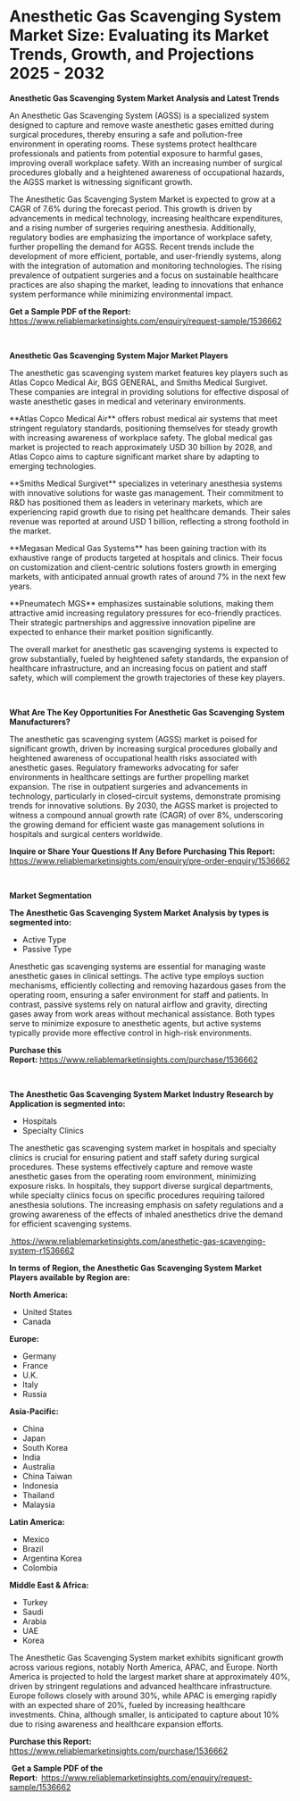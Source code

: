 <p><h1>Anesthetic Gas Scavenging System Market Size: Evaluating its Market Trends, Growth, and Projections 2025 - 2032</h1></p><p><strong>Anesthetic Gas Scavenging System Market Analysis and Latest Trends</strong></p>
<p><p>An Anesthetic Gas Scavenging System (AGSS) is a specialized system designed to capture and remove waste anesthetic gases emitted during surgical procedures, thereby ensuring a safe and pollution-free environment in operating rooms. These systems protect healthcare professionals and patients from potential exposure to harmful gases, improving overall workplace safety. With an increasing number of surgical procedures globally and a heightened awareness of occupational hazards, the AGSS market is witnessing significant growth.</p><p>The Anesthetic Gas Scavenging System Market is expected to grow at a CAGR of 7.6% during the forecast period. This growth is driven by advancements in medical technology, increasing healthcare expenditures, and a rising number of surgeries requiring anesthesia. Additionally, regulatory bodies are emphasizing the importance of workplace safety, further propelling the demand for AGSS. Recent trends include the development of more efficient, portable, and user-friendly systems, along with the integration of automation and monitoring technologies. The rising prevalence of outpatient surgeries and a focus on sustainable healthcare practices are also shaping the market, leading to innovations that enhance system performance while minimizing environmental impact.</p></p>
<p><strong>Get a Sample PDF of the Report:&nbsp;</strong> <a href="https://www.reliablemarketinsights.com/enquiry/request-sample/1536662?utm_campaign=2204&utm_medium=2&utm_source=Github&utm_content=ia&utm_term=13042025&utm_id=anesthetic-gas-scavenging-system">https://www.reliablemarketinsights.com/enquiry/request-sample/1536662</a></p>
<p>&nbsp;</p>
<p><strong>Anesthetic Gas Scavenging System Major Market Players</strong></p>
<p><p>The anesthetic gas scavenging system market features key players such as Atlas Copco Medical Air, BGS GENERAL, and Smiths Medical Surgivet. These companies are integral in providing solutions for effective disposal of waste anesthetic gases in medical and veterinary environments.</p><p>**Atlas Copco Medical Air** offers robust medical air systems that meet stringent regulatory standards, positioning themselves for steady growth with increasing awareness of workplace safety. The global medical gas market is projected to reach approximately USD 30 billion by 2028, and Atlas Copco aims to capture significant market share by adapting to emerging technologies.</p><p>**Smiths Medical Surgivet** specializes in veterinary anesthesia systems with innovative solutions for waste gas management. Their commitment to R&D has positioned them as leaders in veterinary markets, which are experiencing rapid growth due to rising pet healthcare demands. Their sales revenue was reported at around USD 1 billion, reflecting a strong foothold in the market.</p><p>**Megasan Medical Gas Systems** has been gaining traction with its exhaustive range of products targeted at hospitals and clinics. Their focus on customization and client-centric solutions fosters growth in emerging markets, with anticipated annual growth rates of around 7% in the next few years.</p><p>**Pneumatech MGS** emphasizes sustainable solutions, making them attractive amid increasing regulatory pressures for eco-friendly practices. Their strategic partnerships and aggressive innovation pipeline are expected to enhance their market position significantly.</p><p>The overall market for anesthetic gas scavenging systems is expected to grow substantially, fueled by heightened safety standards, the expansion of healthcare infrastructure, and an increasing focus on patient and staff safety, which will complement the growth trajectories of these key players.</p></p>
<p>&nbsp;</p>
<p><strong>What Are The Key Opportunities For Anesthetic Gas Scavenging System Manufacturers?</strong></p>
<p><p>The anesthetic gas scavenging system (AGSS) market is poised for significant growth, driven by increasing surgical procedures globally and heightened awareness of occupational health risks associated with anesthetic gases. Regulatory frameworks advocating for safer environments in healthcare settings are further propelling market expansion. The rise in outpatient surgeries and advancements in technology, particularly in closed-circuit systems, demonstrate promising trends for innovative solutions. By 2030, the AGSS market is projected to witness a compound annual growth rate (CAGR) of over 8%, underscoring the growing demand for efficient waste gas management solutions in hospitals and surgical centers worldwide.</p></p>
<p><strong>Inquire or Share Your Questions If Any Before Purchasing This Report:</strong> <a href="https://www.reliablemarketinsights.com/enquiry/pre-order-enquiry/1536662?utm_campaign=2204&utm_medium=2&utm_source=Github&utm_content=ia&utm_term=13042025&utm_id=anesthetic-gas-scavenging-system">https://www.reliablemarketinsights.com/enquiry/pre-order-enquiry/1536662</a></p>
<p>&nbsp;</p>
<p><strong>Market Segmentation</strong></p>
<p><strong>The Anesthetic Gas Scavenging System Market Analysis by types is segmented into:</strong></p>
<p><ul><li>Active Type</li><li>Passive Type</li></ul></p>
<p><p>Anesthetic gas scavenging systems are essential for managing waste anesthetic gases in clinical settings. The active type employs suction mechanisms, efficiently collecting and removing hazardous gases from the operating room, ensuring a safer environment for staff and patients. In contrast, passive systems rely on natural airflow and gravity, directing gases away from work areas without mechanical assistance. Both types serve to minimize exposure to anesthetic agents, but active systems typically provide more effective control in high-risk environments.</p></p>
<p><strong>Purchase this Report:&nbsp;</strong><a href="https://www.reliablemarketinsights.com/purchase/1536662?utm_campaign=2204&utm_medium=2&utm_source=Github&utm_content=ia&utm_term=13042025&utm_id=anesthetic-gas-scavenging-system">https://www.reliablemarketinsights.com/purchase/1536662</a></p>
<p>&nbsp;</p>
<p><strong>The Anesthetic Gas Scavenging System Market Industry Research by Application is segmented into:</strong></p>
<p><ul><li>Hospitals</li><li>Specialty Clinics</li></ul></p>
<p><p>The anesthetic gas scavenging system market in hospitals and specialty clinics is crucial for ensuring patient and staff safety during surgical procedures. These systems effectively capture and remove waste anesthetic gases from the operating room environment, minimizing exposure risks. In hospitals, they support diverse surgical departments, while specialty clinics focus on specific procedures requiring tailored anesthesia solutions. The increasing emphasis on safety regulations and a growing awareness of the effects of inhaled anesthetics drive the demand for efficient scavenging systems.</p></p>
<p><a href="https://www.reliablemarketinsights.com/anesthetic-gas-scavenging-system-r1536662?utm_campaign=2204&utm_medium=2&utm_source=Github&utm_content=ia&utm_term=13042025&utm_id=anesthetic-gas-scavenging-system">&nbsp;https://www.reliablemarketinsights.com/anesthetic-gas-scavenging-system-r1536662</a></p>
<p><strong>In terms of Region, the Anesthetic Gas Scavenging System Market Players available by Region are:</strong></p>
<p>
    <p> <strong> North America: </strong>
        <ul>
            <li>United States</li>
            <li>Canada</li>
        </ul>
        </p> 
    <p> <strong> Europe: </strong>
        <ul>
            <li>Germany</li>
            <li>France</li>
            <li>U.K.</li>
            <li>Italy</li>
            <li>Russia</li>
        </ul>
        </p> 
    <p> <strong> Asia-Pacific: </strong>
        <ul>
            <li>China</li>
            <li>Japan</li>
            <li>South Korea</li>
            <li>India</li>
            <li>Australia</li>
            <li>China Taiwan</li>
            <li>Indonesia</li>
            <li>Thailand</li>
            <li>Malaysia</li>
        </ul>
        </p> 
    <p> <strong> Latin America: </strong>
        <ul>
            <li>Mexico</li>
            <li>Brazil</li>
            <li>Argentina Korea</li>
            <li>Colombia</li>
        </ul>
        </p> 
    <p> <strong> Middle East & Africa: </strong>
        <ul>
            <li>Turkey</li>
            <li>Saudi</li>
            <li>Arabia</li>
            <li>UAE</li>
            <li>Korea</li>
        </ul>
    </p>
    </p>
<p><p>The Anesthetic Gas Scavenging System market exhibits significant growth across various regions, notably North America, APAC, and Europe. North America is projected to hold the largest market share at approximately 40%, driven by stringent regulations and advanced healthcare infrastructure. Europe follows closely with around 30%, while APAC is emerging rapidly with an expected share of 20%, fueled by increasing healthcare investments. China, although smaller, is anticipated to capture about 10% due to rising awareness and healthcare expansion efforts.</p></p>
<p><strong>Purchase this Report: </strong><a href="https://www.reliablemarketinsights.com/purchase/1536662?utm_campaign=2204&utm_medium=2&utm_source=Github&utm_content=ia&utm_term=13042025&utm_id=anesthetic-gas-scavenging-system">https://www.reliablemarketinsights.com/purchase/1536662</a></p>
<p>&nbsp;<strong>Get a Sample PDF of the Report:&nbsp;&nbsp;</strong><a href="https://www.reliablemarketinsights.com/enquiry/request-sample/1536662?utm_campaign=2204&utm_medium=2&utm_source=Github&utm_content=ia&utm_term=13042025&utm_id=anesthetic-gas-scavenging-system">https://www.reliablemarketinsights.com/enquiry/request-sample/1536662</a></p>
<p><strong></strong></p>
<p><p></p><p></p><p></p></p>